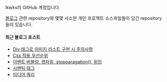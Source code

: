 lkwks의 GitHub 계정입니다.

[블로그](https://lkwks.github.io) 관련 repository와 몇몇 사소한 개인 프로젝트 소스파일들이 담긴 repository들이 있습니다.


#### 최근 블로그 포스트
<!-- BLOG-POST-LIST:START -->
- [Div 태그로 이미지 리스트 구현 시 주의사항](https://lkwks.github.io/html%20&%20css/2021/10/22/div-%ED%83%9C%EA%B7%B8%EB%A1%9C-%EC%9D%B4%EB%AF%B8%EC%A7%80-%EB%A6%AC%EC%8A%A4%ED%8A%B8-%EA%B5%AC%ED%98%84-%EC%8B%9C-%EC%A3%BC%EC%9D%98%EC%82%AC%ED%95%AD.html)
- [Css 적용 우선순위](https://lkwks.github.io/html%20&%20css/2021/10/19/css-%EC%A0%81%EC%9A%A9-%EC%9A%B0%EC%84%A0%EC%88%9C%EC%9C%84.html)
- [이벤트 버블링, 캡처링, stopparagation(), 위임](https://lkwks.github.io/javascript/2021/10/18/%EC%9D%B4%EB%B2%A4%ED%8A%B8-%EB%B2%84%EB%B8%94%EB%A7%81,-%EC%BA%A1%EC%B2%98%EB%A7%81,-stopParagation(),-%EC%9C%84%EC%9E%84.html)
- [시맨틱 태그](https://lkwks.github.io/html%20&%20css/2021/10/16/%EC%8B%9C%EB%A7%A8%ED%8B%B1-%ED%83%9C%EA%B7%B8.html)
- [미디어 쿼리](https://lkwks.github.io/html%20&%20css/2021/10/16/%EB%AF%B8%EB%94%94%EC%96%B4-%EC%BF%BC%EB%A6%AC.html)
<!-- BLOG-POST-LIST:END -->
  
<!--![Top Langs](https://github-readme-stats.vercel.app/api/top-langs/?username=lkwks)-->
